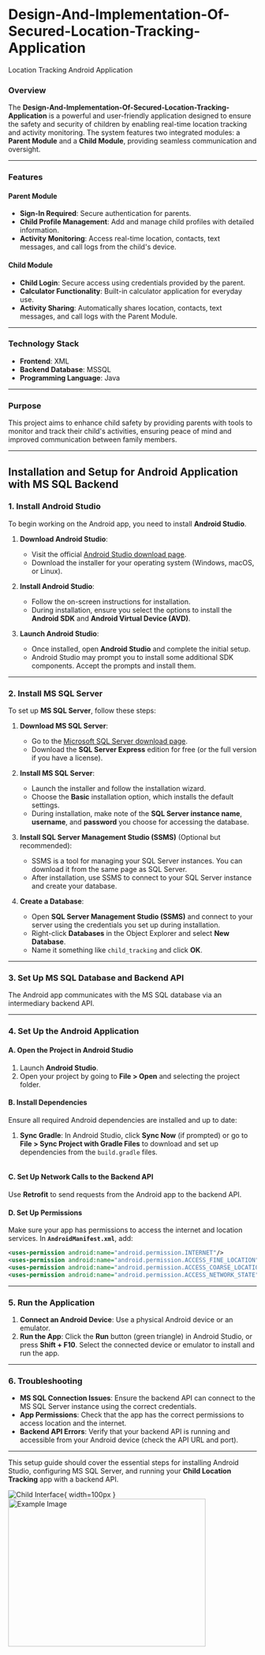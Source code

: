 # Design-And-Implementation-Of-Secured-Location-Tracking-Application
Location Tracking Android Application



### **Overview**
The **Design-And-Implementation-Of-Secured-Location-Tracking-Application** is a powerful and user-friendly application designed to ensure the safety and security of children by enabling real-time location tracking and activity monitoring. The system features two integrated modules: a **Parent Module** and a **Child Module**, providing seamless communication and oversight.

---

### **Features**

#### **Parent Module**
- **Sign-In Required**: Secure authentication for parents.
- **Child Profile Management**: Add and manage child profiles with detailed information.
- **Activity Monitoring**: Access real-time location, contacts, text messages, and call logs from the child's device.

#### **Child Module**
- **Child Login**: Secure access using credentials provided by the parent.
- **Calculator Functionality**: Built-in calculator application for everyday use.
- **Activity Sharing**: Automatically shares location, contacts, text messages, and call logs with the Parent Module.

---

### **Technology Stack**
- **Frontend**: XML
- **Backend Database**: MSSQL
- **Programming Language**: Java

---

### **Purpose**
This project aims to enhance child safety by providing parents with tools to monitor and track their child's activities, ensuring peace of mind and improved communication between family members.

---




## **Installation and Setup for Android Application with MS SQL Backend**

### **1. Install Android Studio**

To begin working on the Android app, you need to install **Android Studio**.

1. **Download Android Studio**:
   - Visit the official [Android Studio download page](https://developer.android.com/studio).
   - Download the installer for your operating system (Windows, macOS, or Linux).

2. **Install Android Studio**:
   - Follow the on-screen instructions for installation.
   - During installation, ensure you select the options to install the **Android SDK** and **Android Virtual Device (AVD)**.

3. **Launch Android Studio**:
   - Once installed, open **Android Studio** and complete the initial setup.
   - Android Studio may prompt you to install some additional SDK components. Accept the prompts and install them.

---

### **2. Install MS SQL Server**

To set up **MS SQL Server**, follow these steps:

1. **Download MS SQL Server**:
   - Go to the [Microsoft SQL Server download page](https://www.microsoft.com/en-us/sql-server/sql-server-downloads).
   - Download the **SQL Server Express** edition for free (or the full version if you have a license).

2. **Install MS SQL Server**:
   - Launch the installer and follow the installation wizard.
   - Choose the **Basic** installation option, which installs the default settings.
   - During installation, make note of the **SQL Server instance name**, **username**, and **password** you choose for accessing the database.

3. **Install SQL Server Management Studio (SSMS)** (Optional but recommended):
   - SSMS is a tool for managing your SQL Server instances. You can download it from the same page as SQL Server.
   - After installation, use SSMS to connect to your SQL Server instance and create your database.

4. **Create a Database**:
   - Open **SQL Server Management Studio (SSMS)** and connect to your server using the credentials you set up during installation.
   - Right-click **Databases** in the Object Explorer and select **New Database**.
   - Name it something like `child_tracking` and click **OK**.

---

### **3. Set Up MS SQL Database and Backend API**

The Android app communicates with the MS SQL database via an intermediary backend API.

---

### **4. Set Up the Android Application**

#### **A. Open the Project in Android Studio**
1. Launch **Android Studio**.
2. Open your project by going to **File > Open** and selecting the project folder.

#### **B. Install Dependencies**
Ensure all required Android dependencies are installed and up to date:

1. **Sync Gradle**:
   In Android Studio, click **Sync Now** (if prompted) or go to **File > Sync Project with Gradle Files** to download and set up dependencies from the `build.gradle` files.

   ```

#### **C. Set Up Network Calls to the Backend API**
Use **Retrofit** to send requests from the Android app to the backend API.


#### **D. Set Up Permissions**
Make sure your app has permissions to access the internet and location services. In **`AndroidManifest.xml`**, add:
```xml
<uses-permission android:name="android.permission.INTERNET"/>
<uses-permission android:name="android.permission.ACCESS_FINE_LOCATION"/>
<uses-permission android:name="android.permission.ACCESS_COARSE_LOCATION"/>
<uses-permission android:name="android.permission.ACCESS_NETWORK_STATE"/>
```

---

### **5. Run the Application**

1. **Connect an Android Device**: Use a physical Android device or an emulator.
2. **Run the App**: Click the **Run** button (green triangle) in Android Studio, or press **Shift + F10**. Select the connected device or emulator to install and run the app.

---

### **6. Troubleshooting**

- **MS SQL Connection Issues**: Ensure the backend API can connect to the MS SQL Server instance using the correct credentials.
- **App Permissions**: Check that the app has the correct permissions to access location and the internet.
- **Backend API Errors**: Verify that your backend API is running and accessible from your Android device (check the API URL and port).

---

This setup guide should cover the essential steps for installing Android Studio, configuring MS SQL Server, and running your **Child Location Tracking** app with a backend API.


![Child Interface](Images/child_calculatot_interface.jpeg){ width=100px }
<img src="Images/child_calculatot_interface.jpeg" alt="Example Image" width="400" height="300">

